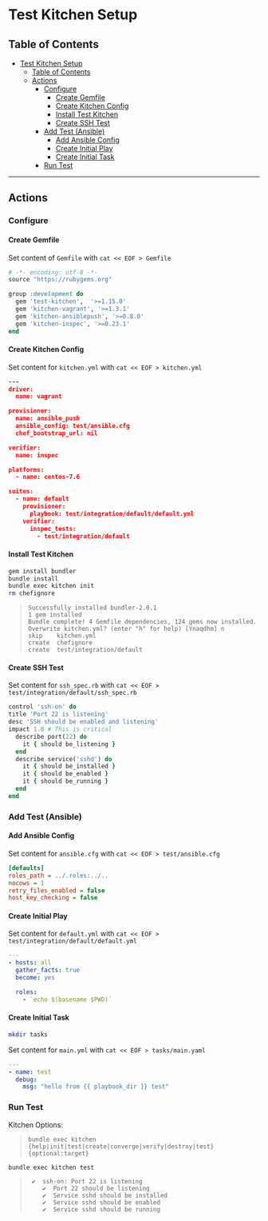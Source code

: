 
# Test Kitchen Setup

## Table of Contents

<!-- TOC -->

- [Test Kitchen Setup](#test-kitchen-setup)
    - [Table of Contents](#table-of-contents)
    - [Actions](#actions)
        - [Configure](#configure)
            - [Create Gemfile](#create-gemfile)
            - [Create Kitchen Config](#create-kitchen-config)
            - [Install Test Kitchen](#install-test-kitchen)
            - [Create SSH Test](#create-ssh-test)
        - [Add Test (Ansible)](#add-test-ansible)
            - [Add Ansible Config](#add-ansible-config)
            - [Create Initial Play](#create-initial-play)
            - [Create Initial Task](#create-initial-task)
        - [Run Test](#run-test)

<!-- /TOC -->

---

## Actions

### Configure

#### Create Gemfile

Set content of `Gemfile` with `cat << EOF > Gemfile`

```ruby
# -*- encoding: utf-8 -*-
source "https://rubygems.org"

group :development do
  gem 'test-kitchen',  '>=1.15.0'
  gem 'kitchen-vagrant', '>=1.3.1'
  gem 'kitchen-ansiblepush', '>=0.8.0'
  gem 'kitchen-inspec', '>=0.23.1'
end
```

#### Create Kitchen Config

Set content for `kitchen.yml` with `cat << EOF > kitchen.yml`

```json
---
driver:
  name: vagrant

provisioner:
  name: ansible_push
  ansible_config: test/ansible.cfg
  chef_bootstrap_url: nil

verifier:
  name: inspec

platforms:
  - name: centos-7.6

suites:
  - name: default
    provisioner:
      playbook: test/integration/default/default.yml
    verifier:
      inspec_tests:
        - test/integration/default
```

#### Install Test Kitchen

```sh
gem install bundler
bundle install
bundle exec kitchen init
rm chefignore
```

>     Successfully installed bundler-2.0.1
>     1 gem installed
>     Bundle complete! 4 Gemfile dependencies, 124 gems now installed.
>     Overwrite kitchen.yml? (enter "h" for help) [Ynaqdhm] n
>     skip    kitchen.yml
>     create  chefignore
>     create  test/integration/default

#### Create SSH Test

Set content for `ssh_spec.rb` with `cat << EOF > test/integration/default/ssh_spec.rb`

```ruby
control 'ssh-on' do
title 'Port 22 is listening'
desc 'SSH should be enabled and listening'
impact 1.0 # This is critical
  describe port(22) do
    it { should be_listening }
  end
  describe service('sshd') do
    it { should be_installed }
    it { should be_enabled }
    it { should be_running }
  end
end
```

### Add Test (Ansible)

#### Add Ansible Config

Set content for `ansible.cfg` with `cat << EOF > test/ansible.cfg`

```ini
[defaults]
roles_path = ../.roles:../..
nocows = 1
retry_files_enabled = false
host_key_checking = false
```

#### Create Initial Play

Set content for `default.yml` with `cat << EOF > test/integration/default/default.yml`

```yaml
---
- hosts: all
  gather_facts: true
  become: yes

  roles:
    - `echo $(basename $PWD)`
```

#### Create Initial Task

```sh
mkdir tasks
```

Set content for `main.yml` with `cat << EOF > tasks/main.yaml`

```yaml
---
- name: test
  debug:
    msg: "hello from {{ playbook_dir }} test"
```

### Run Test

Kitchen Options:

>     bundle exec kitchen {help|init|test|create|converge|verify|destroy|test} {optional:target}

```sh
bundle exec kitchen test
```

>      ✔  ssh-on: Port 22 is listening
>         ✔  Port 22 should be listening
>         ✔  Service sshd should be installed
>         ✔  Service sshd should be enabled
>         ✔  Service sshd should be running
